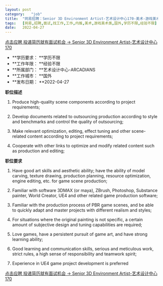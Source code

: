 ```yaml
---
layout:	post
category:	"job"
title:	"网易招聘：Senior 3D Environment Artist-艺术设计中心170-美术-游戏美术类-国外学历不限经验不限"
tags:	[网易,招聘,面试,找工作,工作,内推,美术,游戏美术类,国外,学历不限,经验不限]
date:	2022-04-27
---
```


[点击应聘 投递简历就有面试机会 ->  Senior 3D Environment Artist-艺术设计中心170](http://mobile.bole.netease.com/bole/boleDetail?id=32090&employeeId=346f03c3cda5f04c&key=all)



- **学历要求： **学历不限
- **工作年限： **经验不限
- **所属部门： **艺术设计中心-ARCADIANS
- **工作城市： **国外
- **发布日期： **2022-04-27



**职位描述**

1. Produce high-quality scene components according to project requirements;

2. Develop documents related to outsourcing production according to style and benchmarks and control the quality of outsourcing;

3. Make relevant optimization, editing, effect tuning and other scene-related content according to project requirements;

4. Cooperate with other links to optimize and modify related content such as production and editing;



**职位要求**

1. Have good art skills and aesthetic ability; have the ability of model carving, texture drawing, production planning, resource optimization, engine editing, etc. for game scene production;

2. Familiar with software 3DMAX (or maya), ZBrush, Photoshop, Substance painter, World Creator, UE4 and other related game production software;

3. Familiar with the production process of PBR game scenes, and be able to quickly adapt and master projects with different realism and styles;

4. For situations where the original painting is not specific, a certain amount of subjective design and tuning capabilities are required;

5. Love games, have a persistent pursuit of game art, and have strong learning ability;

6. Good learning and communication skills, serious and meticulous work, strict rules, a high sense of responsibility and teamwork spirit;

7. Experience in UE4 game project development is preferred



[点击应聘 投递简历就有面试机会 ->  Senior 3D Environment Artist-艺术设计中心170](http://mobile.bole.netease.com/bole/boleDetail?id=32090&employeeId=346f03c3cda5f04c&key=all)